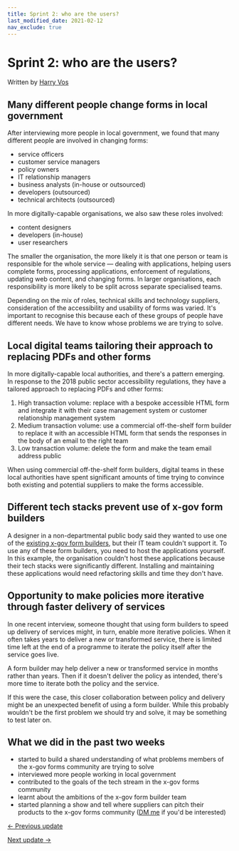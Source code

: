 ```yaml
---
title: Sprint 2: who are the users?
last_modified_date: 2021-02-12
nav_exclude: true
---
```


# Sprint 2: who are the users?

Written by [Harry Vos](https://twitter.com/vosageroll)

## Many different people change forms in local government

After interviewing more people in local government, we found that many different people are involved in changing forms:

- service officers
- customer service managers
- policy owners
- IT relationship managers
- business analysts (in-house or outsourced)
- developers (outsourced)
- technical architects (outsourced)

In more digitally-capable organisations, we also saw these roles involved:

- content designers
- developers (in-house)
- user researchers

The smaller the organisation, the more likely it is that one person or team is responsible for the whole service — dealing with applications, helping users complete forms, processing applications, enforcement of regulations, updating web content, and changing forms. In larger organisations, each responsibility is more likely to be split across separate specialised teams.

Depending on the mix of roles, technical skills and technology suppliers, consideration of the accessibility and usability of forms was varied. It's important to recognise this because each of these groups of people have different needs. We have to know whose problems we are trying to solve.

## Local digital teams tailoring their approach to replacing PDFs and other forms

In more digitally-capable local authorities, and there's a pattern emerging. In response to the 2018 public sector accessibility regulations, they have a tailored approach to replacing PDFs and other forms:

1. High transaction volume: replace with a bespoke accessible HTML form and integrate it with their case management system or customer relationship management system
2. Medium transaction volume: use a commercial off-the-shelf form builder to replace it with an accessible HTML form that sends the responses in the body of an email to the right team
3. Low transaction volume: delete the form and make the team email address public

When using commercial off-the-shelf form builders, digital teams in these local authorities have spent significant amounts of time trying to convince both existing and potential suppliers to make the forms accessible.

## Different tech stacks prevent use of x-gov form builders

A designer in a non-departmental public body said they wanted to use one of the [existing x-gov form builders](/x-gov-form-community/tools), but their IT team couldn't support it. To use any of these form builders, you need to host the applications yourself. In this example, the organisation couldn't host these applications because their tech stacks were significantly different. Installing and maintaining these applications would need refactoring skills and time they don't have.

## Opportunity to make policies more iterative through faster delivery of services

In one recent interview, someone thought that using form builders to speed up delivery of services might, in turn, enable more iterative policies. When it often takes years to deliver a new or transformed service, there is limited time left at the end of a programme to iterate the policy itself after the service goes live.

A form builder may help deliver a new or transformed service in months rather than years. Then if it doesn't deliver the policy as intended, there's more time to iterate both the policy and the service.

If this were the case, this closer collaboration between policy and delivery might be an unexpected benefit of using a form builder. While this probably wouldn't be the first problem we should try and solve, it may be something to test later on.

## What we did in the past two weeks

- started to build a shared understanding of what problems members of the x-gov forms community are trying to solve
- interviewed more people working in local government
- contributed to the goals of the tech stream in the x-gov forms community
- learnt about the ambitions of the x-gov form builder team
- started planning a show and tell where suppliers can pitch their products to the x-gov forms community ([DM me](https://twitter.com/vosageroll) if you'd be interested)

[<- Previous update](/x-gov-form-community/2021-discovery/sprint-1)

[Next update ->](/x-gov-form-community/2021-discovery/sprint-3)
